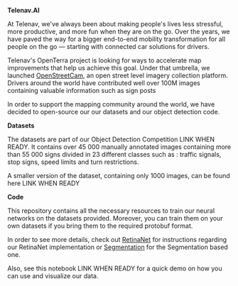 **Telenav.AI**

At Telenav, we've always been about making people's lives less stressful, more productive, and more fun when they are on the go. Over the years, we have paved the way for a bigger end-to-end mobility transformation for all people on the go — starting with connected car solutions for drivers.

Telenav's OpenTerra project is looking for ways to accelerate map improvements that help us achieve this goal. Under that umbrella, we launched [OpenStreetCam](http://openstreetcam.org/), an open street level imagery collection platform. Drivers around the world have contributed well over 100M images containing valuable information such as sign posts

In order to support the mapping community around the world, we have decided to open-source our our datasets and our object detection code.

**Datasets**

The datasets are part of our Object Detection Competition LINK WHEN READY. It contains over 45 000 manually annotated images containing more than 55 000 signs divided in 23 different classes such as : traffic signals, stop signs, speed limits and turn restrictions.

A smaller version of the dataset, containing only 1000 images, can be found here LINK WHEN READY

**Code** 

This repository contains all the necessary resources to train our neural networks on the 
datasets provided. Moreover, you can train them on your own datasets if you bring them to the required protobuf format.

In order to see more details, check out [RetinaNet](https://github.com/Telenav/Telenav.AI/tree/master/retinanet) for instructions regarding our RetinaNet implementation or [Segmentation](https://github.com/Telenav/Telenav.AI/tree/master/traffic_signs_segmentation) for the Segmentation based one.

Also, see this notebook LINK WHEN READY for a quick demo on how you can use and visualize our data. 
